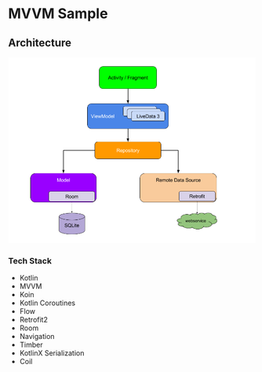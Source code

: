 # MVVM Sample
## Architecture
![showcase](screenshot/mvvm.png)

### Tech Stack

- Kotlin
- MVVM
- Koin
- Kotlin Coroutines
- Flow
- Retrofit2
- Room
- Navigation
- Timber
- KotlinX Serialization
- Coil